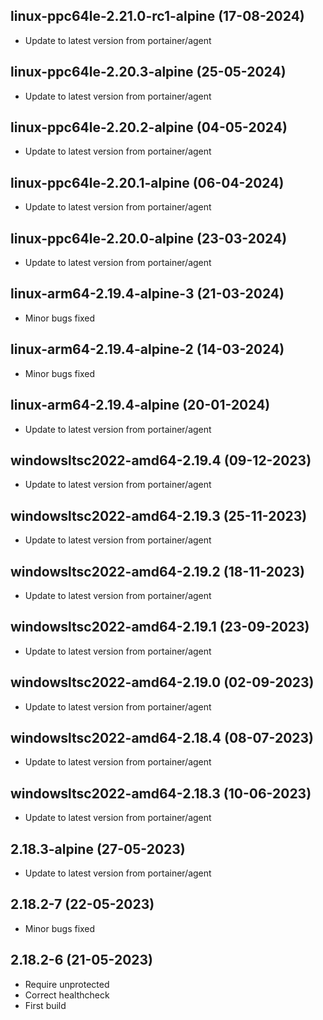 
## linux-ppc64le-2.21.0-rc1-alpine (17-08-2024)
- Update to latest version from portainer/agent

## linux-ppc64le-2.20.3-alpine (25-05-2024)
- Update to latest version from portainer/agent

## linux-ppc64le-2.20.2-alpine (04-05-2024)
- Update to latest version from portainer/agent

## linux-ppc64le-2.20.1-alpine (06-04-2024)
- Update to latest version from portainer/agent

## linux-ppc64le-2.20.0-alpine (23-03-2024)
- Update to latest version from portainer/agent
## linux-arm64-2.19.4-alpine-3 (21-03-2024)
- Minor bugs fixed
## linux-arm64-2.19.4-alpine-2 (14-03-2024)
- Minor bugs fixed

## linux-arm64-2.19.4-alpine (20-01-2024)

- Update to latest version from portainer/agent

## windowsltsc2022-amd64-2.19.4 (09-12-2023)

- Update to latest version from portainer/agent

## windowsltsc2022-amd64-2.19.3 (25-11-2023)

- Update to latest version from portainer/agent

## windowsltsc2022-amd64-2.19.2 (18-11-2023)

- Update to latest version from portainer/agent

## windowsltsc2022-amd64-2.19.1 (23-09-2023)

- Update to latest version from portainer/agent

## windowsltsc2022-amd64-2.19.0 (02-09-2023)

- Update to latest version from portainer/agent

## windowsltsc2022-amd64-2.18.4 (08-07-2023)

- Update to latest version from portainer/agent

## windowsltsc2022-amd64-2.18.3 (10-06-2023)

- Update to latest version from portainer/agent

## 2.18.3-alpine (27-05-2023)

- Update to latest version from portainer/agent
## 2.18.2-7 (22-05-2023)

- Minor bugs fixed
## 2.18.2-6 (21-05-2023)

- Require unprotected
- Correct healthcheck
- First build
